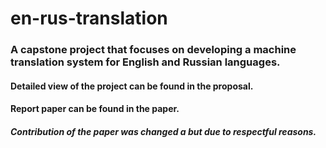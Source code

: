 # en-rus-translation
### A capstone project that focuses on developing a machine translation system for English and Russian languages.

#### Detailed view of the project can be found in the proposal.
#### Report paper can be found in the paper.
##### Contribution of the paper was changed a but due to respectful reasons.
